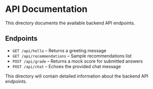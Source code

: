 # API Documentation

This directory documents the available backend API endpoints.

## Endpoints

- `GET /api/hello` – Returns a greeting message
- `GET /api/recommendations` – Sample recommendations list
- `POST /api/grade` – Returns a mock score for submitted answers
- `POST /api/chat` – Echoes the provided chat message

This directory will contain detailed information about the backend API endpoints.

